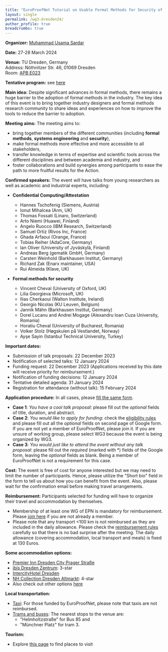 ```yaml
---
title: "EuroProofNet Tutorial on Usable Formal Methods for Security of Systems in March 2024"
layout: single
permalink: /wg3-dresden24/
author_profile: true
breadcrumbs: true
---
```


**Organizer:** [Muhammad Usama Sardar](https://tu-dresden.de/ing/informatik/sya/se/die-professur/beschaeftigte/muhammad-usama-sardar)

**Date:** 27-28 March 2024

**Venue:** TU Dresden, Germany <br>
Address: Nöthnitzer Str. 46, 01069 Dresden <br>
Room: [APB E023](https://navigator.tu-dresden.de/raum/542100.2310)

**Tentative program:** see [here](https://europroofnet.github.io/wg3-dresden24-program/) 

**Main idea:** Despite significant advances in formal methods, there remains a huge barrier to the adoption of formal methods in the industry. The key idea of this event is to bring together industry designers and formal methods research community to share ideas and experiences on how to improve the tools to reduce the barrier to adoption.

**Meeting aims:** The meeting aims to:

  * bring together members of the different communities (including **formal methods**, **systems engineering** and **security**),
  * make formal methods more effective and more accessible to all stakeholders,
  * transfer knowledge in terms of expertise and scientific tools across the different disciplines and between academia and industry, and
  * foster collaborations and build synergies among participants to ease the path to more fruitful results for the Action.

**Confirmed speakers:** The event will have talks from young researchers as well as academic and industrial experts, including: 

  * **Confidential Computing/Attestation** 
    * Hannes Tschofenig (Siemens, Austria)
    * Ionut Mihalcea (Arm, UK)
    * Thomas Fossati (Linaro, Switzerland)
    * Arto Niemi (Huawei, Finland)
    * Angelo	Ruocco (IBM Research, Switzerland)
    * Samuel Ortiz (Rivos Inc, France)
    * Ghada Arfaoui (Orange, France)
    * Tobias Reiher (AdaCore, Germany)
    * Ian	Oliver	(University of Jyväskylä,	Finland)
    * Andreas	Berg	(gematik GmbH,	Germany)
    * Carsten Weinhold	(Barkhausen Institut,	Germany)
    * Richard	Zak	(Enarx maintainer,	USA)
    * Rui	Almeida	(Klave,	UK)
      
  * **Formal methods for security** 
    * Vincent Cheval (University of Oxford, UK)
    * Lilia Georgieva (Microsoft, UK)
    * Ilias Cherkaoui (Walton Institute, Ireland)
    * Georgio	Nicolas	(KU Leuven,	Belgium)
    * Jannik	Mähn	(Barkhausen Institut,	Germany)
    * Dorel	Lucanu and Andrei	Mogage	(Alexandru Ioan Cuza University, Romania)
    * Horatiu Cheval	(University of Bucharest,	Romania)
    * Volker	Stolz	(Høgskulen på Vestlandet,	Norway)
    * Ayşe	Sayin	(Istanbul Technical University,	Turkey)

**Important dates:**
  * Submission of talk proposals: 22 December 2023
  * Notification of selected talks: 12 January 2024
  * Funding request: 22 December 2023 (Applications received by this date will receive priority for reimbursement.)
  * Notification of funding decisions: 12 January 2024
  * Tentative detailed agenda: 31 January 2024
  * Registration for attendance (without talk): 15 February 2024

**Application procedure:** In all cases, please [fill the same form](https://docs.google.com/forms/d/1TeOnw5RDcjfXmrayhQ6qBkYx4tqfooBW9Bmeqku1ltc).
  * **Case 1**: _You have a cool talk proposal_: please fill out the _optional_ fields of title, duration, and abstract.
  * **Case 2**: _You would like to apply for funding_: check the [eligibility rules](https://europroofnet.github.io/eligibility/) and please fill out all the _optional_ fields on second page of Google form. If you are not yet a member of EuroProofNet, please join it. If you are unsure of working group, please select WG3 because the event is being organized by WG3.
  * **Case 3**: _You would just like to attend the event without any talk proposal_: please fill out the _required_ (marked with *) fields of the Google form, leaving the _optional_ fields as blank. Being a member of EuroProofNet is not a requirement for this case. 
  
**Cost:** The event is free of cost for anyone interested but we may need to limit the number of participants. Hence, please utilize the "Short bio" field in the form to tell us about how you can benefit from the event. Also, please wait for the confirmation email before making travel arrangements. 

**Reimbursement:** Participants selected for funding will have to organize their travel and accommodation by themselves. 
 * Membership of at least one WG of EPN is mandatory for reimbursement. Please [join here](https://e-services.cost.eu/action/CA20111/working-groups/apply) if you are not already a member.
 * Please note that any transport <100 km is not reimbursed as they are included in the daily allowance. Please check the [reimbursement rules](https://europroofnet.github.io/reimbursement-rules/) carefully so that there is no bad surprise after the meeting. The daily allowance (covering accommodation, local transport and meals) is fixed at 130 Euros.

**Some accommodation options:**
* [Premier Inn Dresden City Prager Straße](https://www.booking.com/hotel/de/premier-inn-dresden-city-prager-strasse.en-gb.html)
* ​​[ibis Dresden Zentrum](https://www.booking.com/hotel/de/ibisbasteidresden.en-gb.html): 3-star
* [IntercityHotel Dresden](https://www.booking.com/hotel/de/intercityhotel-dresden.en-gb.html)
* [NH Collection Dresden Altmarkt](https://www.booking.com/hotel/de/nh-dresden-altmarkt.en-gb.html): 4-star
* Also check out other options [here](https://www.dresden.de/en/tourism/book/accommodation.php)

**Local transportation:**
* [Taxi](https://www.dresden.de/en/living/09/Taxi.php): For those funded by EuroProofNet, please note that taxis are not reimbursed.
* [Trams and buses](https://www.dvb.de/en/Homepage/): The nearest stops to the venue are:
  * "Helmholtzstraße" for Bus 85 and
  * "Münchner Platz" for tram 3.

**Tourism:**
* Explore [this page](https://www.dresden.de/en/tourism/tourism.php) to find places to visit
